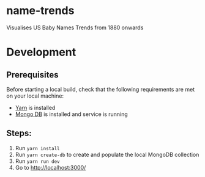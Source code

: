 # name-trends

Visualises US Baby Names Trends from 1880 onwards

# Development

## Prerequisites

Before starting a local build, check that the following requirements are met on your local machine:

- [Yarn](https://classic.yarnpkg.com/en/docs/install/#mac-stable) is installed
- [Mongo DB](https://docs.mongodb.com/manual/installation/) is installed and service is running

## Steps:

1. Run `yarn install`
1. Run `yarn create-db` to create and populate the local MongoDB collection
1. Run `yarn run dev`
1. Go to [http://localhost:3000/](http://localhost:3000/)
